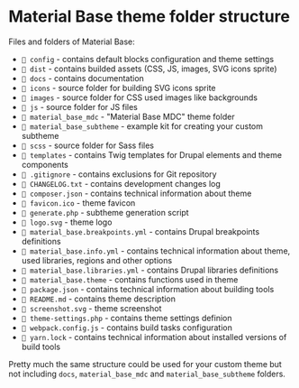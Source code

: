 Material Base theme folder structure
================

Files and folders of Material Base:

* `📁 config` - contains default blocks configuration and theme settings
* `📁 dist` - contains builded assets (CSS, JS, images, SVG icons sprite)
* `📁 docs` - contains documentation
* `📁 icons` - source folder for building SVG icons sprite
* `📁 images` - source folder for CSS used images like backgrounds
* `📁 js` - source folder for JS files
* `📁 material_base_mdc` - "Material Base MDC" theme folder
* `📁 material_base_subtheme` - example kit for creating your custom subtheme
* `📁 scss` - source folder for Sass files
* `📁 templates` - contains Twig templates for Drupal elements and theme components
* `📄 .gitignore` - contains exclusions for Git repository
* `📄 CHANGELOG.txt` - contains development changes log
* `📄 composer.json` - contains technical information about theme
* `📄 favicon.ico` - theme favicon
* `📄 generate.php` - subtheme generation script
* `📄 logo.svg` - theme logo
* `📄 material_base.breakpoints.yml` - contains Drupal breakpoints definitions
* `📄 material_base.info.yml` - contains technical information about theme, used libraries, regions and other options
* `📄 material_base.libraries.yml` - contains Drupal libraries definitions
* `📄 material_base.theme` - contains functions used in theme
* `📄 package.json` - contains technical information about building tools
* `📄 README.md` - contains theme description
* `📄 screenshot.svg` - theme screenshot
* `📄 theme-settings.php` - contains theme settings definion
* `📄 webpack.config.js` - contains build tasks configuration
* `📄 yarn.lock` - contains technical information about installed versions of build tools

Pretty much the same structure could be used for your custom theme but not including `docs`, `material_base_mdc` and `material_base_subtheme` folders.
